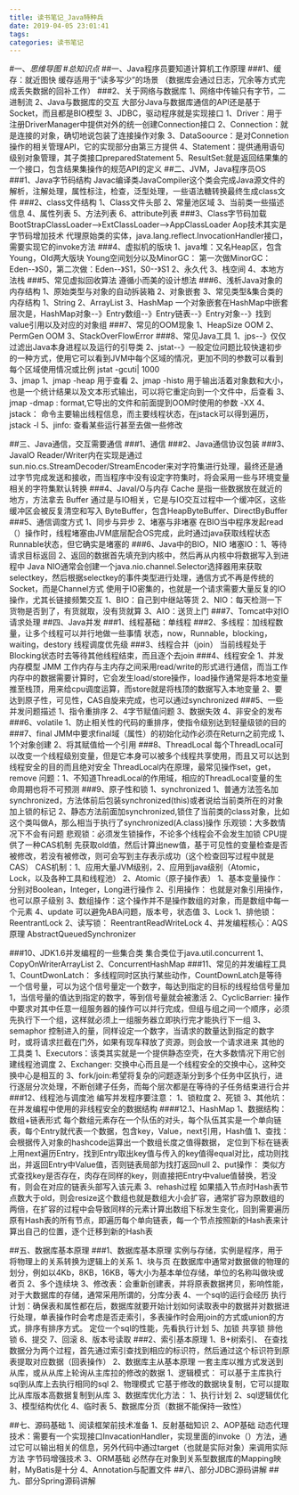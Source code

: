 ```yaml
---
title: 读书笔记_Java特种兵
date: 2019-04-05 23:01:41
tags:
categories: 读书笔记
---
```

#一、*思维导图*
#*总知识点*
##一、Java程序员要知道计算机工作原理
###1、缓存：就近图快
	缓存适用于“读多写少”的场景
	（数据库会通过日志，冗余等方式完成丢失数据的回补工作）
###2、关于网络与数据库
	1、网络中传输只有字节，二进制流
	2、Java与数据库的交互
		大部分Java与数据库通信的API还是基于Socket，而且都是BIO模型
	3、JDBC，驱动程序就是实现接口
		1、Driver：用于注册DriverManager中提供对外的统一创建Connection接口
		2、Connection：就是连接的对象，确切地说包装了连接操作对象
		3、DataSoource：是对Connetion操作的相关管理API，它的实现部分由第三方提供
		4、Statement：提供通用语句级别对象管理，其子类接口preparedStatement
		5、ResultSet:就是返回结果集的一个接口，包含结果集操作的规范API的定义
##二、JVM，Java程序员OS
###1、Java字节码结构
	Javac编译类JavaCompiler这个类会完成Java源文件的解析，注解处理，属性标注，检查，泛型处理，一些语法糖转换最终生成class文件
###2、class文件结构
	1、Class文件头部
	2、常量池区域
	3、当前类一些描述信息
	4、属性列表
	5、方法列表
	6、attribute列表
###3、Class字节码加载
	BootStrapClassLoader-->ExtClassLoader-->AppClassLoader
	Aop技术其实是字节码增加技术
	代理原始类的实体，java.lang.reflect.InvocationHandler接口，需要实现它的invoke方法
###4、虚拟机的版块
	1、java堆：又名Heap区，包含Young，Old两大版块
		Young空间划分以及MinorGC：
		第一次做MinorGC：Eden--》S0，第二次做：Eden--》S1，S0--》S1
	2、永久代
	3、栈空间
	4、本地方法栈
###5、常见虚拟回收算法
	遵循小而美的设计想法
###6、浅析Java对象的内存结构
	1、原始类型与对象的自动拆装箱
	2、对象嵌套
	3、常见类型&集合类的内存结构
		1、String
		2、ArrayList
		3、HashMap
		一个对象嵌套在HashMap中嵌套层次是，HashMap对象--》Entry数组--》Entry链表--》Entry对象--》找到value引用以及对应的对象组
###7、常见的OOM现象
	1、HeapSize OOM
	2、PermGen OOM
	3、StackOverFlowError
###8、常见Java工具
	1、jps--》仅仅过滤出Java本身进程以及运行的引导类
	2、jstat--》一般定位问题比较快速初步的一种方式，使用它可以看到JVM中每个区域的情况，更加不同的参数可以看到每个区域使用情况或比例
		jstat -gcuti|<pid> 1000 	
	3、jmap
		1、jmap -heap  <pid> 用于查看
		2、jmap -histo <pid> 用于输出活着对象数和大小，也是一个统计结果以及文本形式输出，可以将它重定向到一个文件中，后查看
		3、jmap -dmap : format,它导出的文件和前面提到OOM时使用的参数 -XX
		4、jstack： 命令主要输出线程信息，而主要线程状态，在jstack可以得到遍历，jstack -l <pid>
		5、jinfo: 查看某些运行甚至去做一些修改

##三、Java通信，交互需要通信
###1、通信
###2、Java通信协议包装
###3、JavaIO
	Reader/Writer内在实现是通过sun.nio.cs.StreamDecoder/StreamEncoder来对字符集进行处理，最终还是通过字节完成发送和接收，而当程序中没有设定字符集时，将会采用一些与环境变量相关的字符集默认转换
###4、JavaI/O与内存
	Cache 是指一些数据放在就近的地方，方法拿去
	Buffer 通过是与IO相关，它是与IO交互过程中一个缓冲区，这些缓冲区会被反复清空和写入
	ByteBuffer，包含HeapByteBuffer、DirectByBuffer
###5、通信调度方式
	1、同步与异步
	2、堵塞与非堵塞
	在BIO当中程序发起read（）操作时，线程堵塞由JVM底层配合OS完成，此时通过java获取线程状态Runnable状态，但它确实是堵塞的
###6、Java中的BIO，NIO
	堵塞IO：1、等待请求目标返回 2、返回的数据首先填充到内核中，然后再从内核中将数据写入到进程中
	Java NIO通常会创建一个java.nio.channel.Selector选择器用来获取selectkey，然后根据selectkey的事件类型进行处理，通信方式不再是传统的Socket，而是Channel方式
	使用于IO密集的，也就是一个请求需要大量反复的IO操作，尤其长链接频繁交互
	1、BIO：自己到中继站等货
	2、NIO：每天检测一下货物是否到了，有货就取，没有货就算
	3、AIO：送货上门
###7、Tomcat中对IO请求处理
##四、Java并发
###1、线程基础：单线程
###2、多线程：加线程数量，让多个线程可以并行地做一些事情
	状态，now，Runnable，blocking，waiting，destory
	线程调度优先级
###3、线程合并（join）
	当前线程处于Blocking状态时去等待其他线程结束，而且逐个去join
###4、线程安全
	1、并发内存模型 JMM
		工作内存与主内存之间采用read/write的形式进行通信，而当工作内存中的数据需要计算时，它会发生load/store操作，load操作通常是将本地变量推至栈顶，用来给cpu调度运算，而store就是将栈顶的数据写入本地变量
	2、要达到原子性，可见性，CAS自旋来完成，也可以通过synchronized
###5、一些并发问题描述
	1、指令重排序
	2、4字节赋值问题
	3、数据失效
	4、非安全的发布
###6、volatile
	1、防止相关性的代码的重排序，使指令级别达到轻量级锁的目的
###7、final
	JMM中要求final域（属性）的初始化动作必须在Return之前完成
	1、1个对象创建
	2、将其赋值给一个引用
###8、ThreadLocal
	每个ThreadLocal可以改变一个线程级别变量，但是它本身可以被多个线程共享使用，而且又可以达到线程安全的目的而且绝对安全
	ThreadLocal内在原理，最常见操作set，get，remove
	问题：1、不知道ThreadLocal的作用域，相应的ThreadLocal变量的生命周期也将不可预测
###9、原子性和锁
	1、synchronized
		1、普通方法签名加synchronized，方法体前后包装synchronized(this)或者说给当前类所在的对象加上锁的标记
		2、静态方法前面加synchronized,锁住了当前类的class对象，比如这个类叫做A，那么相当于执行了synchronized(A.class)操作
			乐观锁：大多数情况下不会有问题
			悲观锁：必须发生锁操作，不论多个线程会不会发生加锁
			CPU提供了一种CAS机制
				先获取old值，然后计算出new值，基于可见性的变量检查是否被修改，若没有被修改，则可会写到主存表示成功（这个检查回写过程中就是CAS）
			CAS机制：1、应用大量JVM级别，2、应用到java级别（Atomic，Lock，以及各种工具和线程池）
	2、Atomic（原子操作表）
		1、基本变量操作：分别对Boolean，Integer，Long进行操作
		2、引用操作： 也就是对象引用操作，也可以原子级别
		3、数组操作：这个操作并不是操作数组的对象，而是数组中每一个元素
		4、update
		可以避免ABA问题，版本号，状态值
	3、Lock
		1、排他锁：ReentrantLock
		2、读写锁： ReentrantReadWriteLock
	4、并发编程核心：AQS原理
		AbstractQueuedSynchronizer

###10、JDK1.6并发编程的一些集合类
	集合类位于java.util.concurrent
	1、CopyOnWriterArrayList
	2、ConcurrentHashMap
###11、常见的并发编程工具
	1、CountDwonLatch：
		多线程同时区执行某些动作，CountDownLatch是等待一个信号量，可以为这个信号量定一个数字，每达到指定的目标的线程给信号量加1，当信号量的值达到指定的数字，等到信号量就会被激活
	2、CyclicBarrier:
		操作中要求对其中任意一组服务器的操作可以并行完成，但组与组之间一个顺序，必须先执行下一个组，这样就必须上一组服务器立即执行完才能执行下一组
	3、semaphor
		控制进入的量，同样设定一个数字，当请求的数量达到指定的数字时，或将请求拦截在门外，如果有现车释放了资源，则会放一个请求进来
	其他的工具类
	1、Executors：该类其实就是一个提供静态空壳，在大多数情况下用它创建线程池调度
	2、Exchanger: 交换中心而且是一个线程安全的交换中心，这种交换中心是相互的
	3、fork/join:希望将复杂的问题逐渐分到多个任务中区执行，进行逐层分次处理，不断创建子任务，而每个层次都是在等待的子任务结束进行合并
###12、线程池与调度池
	编写并发程序要注意：
		1、锁粒度
		2、死锁
		3、其他坑：在并发编程中使用的非线程安全的数据结构
####12.1、HashMap
	1、数据结构：数组+链表形式
		每个数组元素存在一个队伍的对头，每个队伍其实是一个单向链表，每个Entry就代表一个数据，包含key，Value，next引用，Hash值
		1、查找：
				会根据传入对象的hashcode运算出一个数组长度之值得数据， 定位到下标在链表上用next遍历Entry，找到Entry取出key值与传入的key值得equal对比，成功则找出，并返回Entry中Value值，否则链表局部为找打返回null
		2、put操作：
				类似方式查找key是否存在，肉存在同样的key，则直接把Entry中value值替换，若没有，则会在对应的链表头部写入该元素
		3、rehash过程
				如果插入节点时Hash表节点数大于old，则会resize这个数组也就是数组大小会扩容，通常扩容为原数组的两倍，在扩容的过程中会导致同样的元素计算出数组下标发生变化，回到需要遍历原有Hash表的所有节点，即遍历每个单向链表，每一个节点按照新的Hash表来计算出自己的位置，逐个迁移到新的Hash表

##五、数据库基本原理
###1、数据库基本原理
	实例与存储，实例是程序，用于将物理上的关系转换为逻辑上的关系
	1、块与页
		在数据库中通常对数据做的物理的划分，例如以4Kb，8KB，16KB，等大小为基本单位存储，单位的名称叫做块或者页
	2、多个连续块
	3、修改表：会重新创建表，并将原表数据拷贝，影响性能，对于大数据库的存储，通常采用所谓的，分库分表
	4、一个sql的运行会经历
		执行计划：确保表和属性都在后，数据库就要开始计划如何读取表中的数据并对数据进行处理，单表操作时会考虑是否走索引，多表操作时会用join的方式或union的方式，排序有排序方式。
		定位一个sql的性能，先看执行计划
	5、加锁
		共享锁
		排他锁
	6、提交
	7、回滚
	8、版本号读取
###2、索引基本原理
	1、B+树索引、
		在查找数据分为两个过程，首先通过索引查找到相应的标识符，然后通过这个标识符到原表提取对应数据（回表操作）
	2、数据库主从基本原理
		一套主库以推方式发送到从库，或从从库上轮询从主库拉的修改的数据
		1、逻辑模式：
			可以基于主库执行sql到从库上去执行相同的sql
		2、物理模式
			它基于修改的数据块复制，它可以提取比从库版本高数据复制到从库
	3、数据库优化方法：
		1、执行计划
		2、sql逻辑优化
		3、模型结构优化
		4、临时表
		5、数据库分页（数据不能保持一致性）

##七、源码基础
	1、阅读框架前技术准备
		1、反射基础知识
		2、AOP基础
			动态代理技术：需要有一个实现接口InvacationHandler，实现里面的invoke（）方法，通过它可以输出相关的信息，另外代码中通过target（也就是实际对象）来调用实际方法
			字节码增强技术
		3、ORM基础
			必然存在对象到关系型数据库的Mapping映射，MyBatis是十分
		4、Annotation与配置文件
##八、部分JDBC源码讲解
##九、部分Spring源码讲解


























